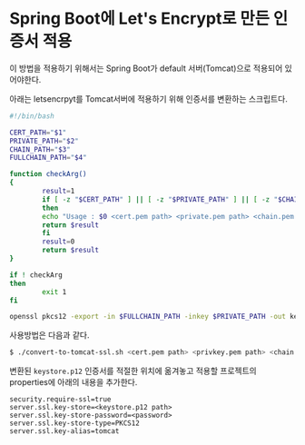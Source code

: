 # Spring Boot에 Let's Encrypt로 만든 인증서 적용

이 방법을 적용하기 위해서는 Spring Boot가 default 서버(Tomcat)으로 적용되어 있어야한다.

아래는 letsencrpyt를 Tomcat서버에 적용하기 위해 인증서를 변환하는 스크립트다.

```bash
#!/bin/bash

CERT_PATH="$1"
PRIVATE_PATH="$2"
CHAIN_PATH="$3"
FULLCHAIN_PATH="$4"

function checkArg()
{
        result=1
        if [ -z "$CERT_PATH" ] || [ -z "$PRIVATE_PATH" ] || [ -z "$CHAIN_PATH" ] || [ -z "$FULLCHAIN_PATH" ]
        then
        echo "Usage : $0 <cert.pem path> <private.pem path> <chain.pem path> <fullchain.path>"
        return $result
        fi
        result=0
        return $result
}

if ! checkArg
then
        exit 1
fi

openssl pkcs12 -export -in $FULLCHAIN_PATH -inkey $PRIVATE_PATH -out keystore.p12 -name tomcat -CAfile $CHAIN_PATH -caname root
```

사용방법은 다음과 같다.

```bash
$ ./convert-to-tomcat-ssl.sh <cert.pem path> <privkey.pem path> <chain.pem path> <fullcain.pem path>Enter Export Password: <password>Verifying - Enter Export Password: <password>
```

변환된 `keystore.p12` 인증서를 적절한 위치에 옮겨놓고 적용할 프로젝트의 properties에 아래의 내용을 추가한다.

```
security.require-ssl=true
server.ssl.key-store=<keystore.p12 path>
server.ssl.key-store-password=<password>
server.ssl.key-store-type=PKCS12
server.ssl.key-alias=tomcat
```
